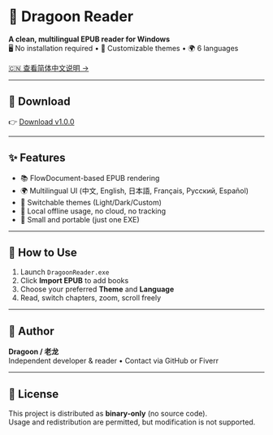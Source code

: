 # 📘 Dragoon Reader

**A clean, multilingual EPUB reader for Windows**  
🖥️ No installation required • 🎨 Customizable themes • 🌍 6 languages

[🇨🇳 查看简体中文说明 →](./README.zh-CN.md)

---

## 🔽 Download

👉 [Download v1.0.0](https://github.com/anubisred253/DragoonReader/releases)

---

## ✨ Features

- 📚 FlowDocument-based EPUB rendering
- 🌍 Multilingual UI (中文, English, 日本語, Français, Русский, Español)
- 🎨 Switchable themes (Light/Dark/Custom)
- 💾 Local offline usage, no cloud, no tracking
- 🧩 Small and portable (just one EXE)

---

## 📂 How to Use

1. Launch `DragoonReader.exe`
2. Click **Import EPUB** to add books
3. Choose your preferred **Theme** and **Language**
4. Read, switch chapters, zoom, scroll freely

---

## 👤 Author

**Dragoon / 老龙**  
Independent developer & reader • Contact via GitHub or Fiverr

---

## 📃 License

This project is distributed as **binary-only** (no source code).  
Usage and redistribution are permitted, but modification is not supported.
